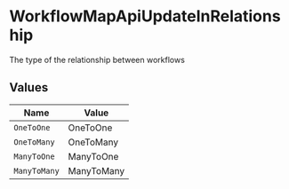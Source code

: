 # WorkflowMapApiUpdateInRelationship

The type of the relationship between workflows


## Values

| Name         | Value        |
| ------------ | ------------ |
| `OneToOne`   | OneToOne     |
| `OneToMany`  | OneToMany    |
| `ManyToOne`  | ManyToOne    |
| `ManyToMany` | ManyToMany   |